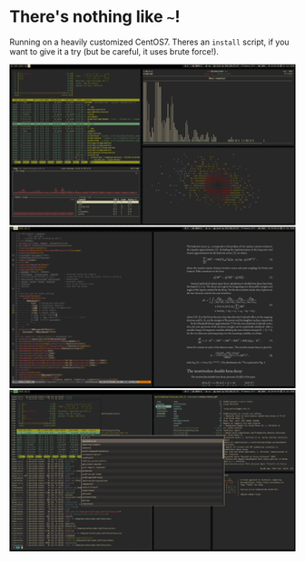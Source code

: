 # There's nothing like `~`!

Running on a heavily customized CentOS7. Theres an `install` script, if you want to give it a try (but be careful, it uses brute force!).

![Screenshot 1](pics/screenshot-1.png)
![Screenshot 2](pics/screenshot-2.png)
![Screenshot 3](pics/screenshot-3.png)
